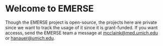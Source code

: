 # Welcome to EMERSE

Though the EMERSE project is open-source, the projects here are private since we want to track the usage of it since it is grant-funded.  If you want accesss, send the EMERSE team a message at mcclaink@med.umich.edu or hanauer@umich.edu.